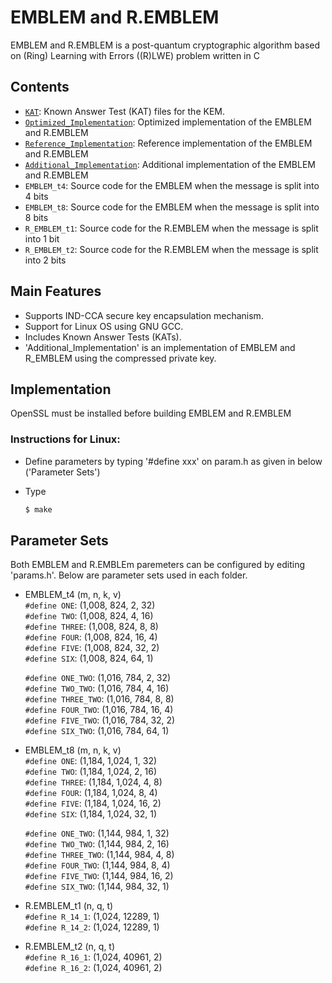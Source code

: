 # EMBLEM and R.EMBLEM




EMBLEM and R.EMBLEM is a post-quantum cryptographic algorithm based on (Ring) Learning with Errors ((R)LWE) problem written in C


## Contents

* [`KAT`](KAT/): Known Answer Test (KAT) files for the KEM.
* [`Optimized_Implementation`](Optimized_Implementation/): Optimized implementation of the EMBLEM and R.EMBLEM
* [`Reference_Implementation`](Reference_Implementation/): Reference implementation of the EMBLEM and R.EMBLEM
* [`Additional_Implementation`](Additional_Implementation/): Additional implementation of the EMBLEM and R.EMBLEM
* `EMBLEM_t4`: Source code for the EMBLEM when the message is split into 4 bits
* `EMBLEM_t8`: Source code for the EMBLEM when the message is split into 8 bits
* `R_EMBLEM_t1`: Source code for the R.EMBLEM when the message is split into 1 bit
* `R_EMBLEM_t2`: Source code for the R.EMBLEM when the message is split into 2 bits
 

## Main Features

- Supports IND-CCA secure key encapsulation mechanism.
- Support for Linux OS using GNU GCC.     
- Includes Known Answer Tests (KATs).
- 'Additional_Implementation' is an implementation of EMBLEM and R_EMBLEM using the compressed private key. 


## Implementation

OpenSSL must be installed before building EMBLEM and R.EMBLEM

### Instructions for Linux:

- Define parameters by typing '#define xxx' on param.h as given in below ('Parameter Sets')
- Type 

  ```sh
  $ make
  ```

## Parameter Sets
Both EMBLEM and R.EMBLEm paremeters can be configured by editing 'params.h'.
Below are parameter sets used in each folder.

* EMBLEM_t4 (m, n, k, v)  
  `#define ONE`: (1,008, 824, 2, 32)  
  `#define TWO`: (1,008, 824, 4, 16)  
  `#define THREE`: (1,008, 824, 8, 8)  
  `#define FOUR`: (1,008, 824, 16, 4)  
  `#define FIVE`: (1,008, 824, 32, 2)  
  `#define SIX`: (1,008, 824, 64, 1)  

  `#define ONE_TWO`: (1,016, 784, 2, 32)  
  `#define TWO_TWO`: (1,016, 784, 4, 16)  
  `#define THREE_TWO`: (1,016, 784, 8, 8)  
  `#define FOUR_TWO`: (1,016, 784, 16, 4)  
  `#define FIVE_TWO`: (1,016, 784, 32, 2)  
  `#define SIX_TWO`: (1,016, 784, 64, 1)  
  
* EMBLEM_t8 (m, n, k, v)  
  `#define ONE`: (1,184, 1,024, 1, 32)  
  `#define TWO`: (1,184, 1,024, 2, 16)  
  `#define THREE`: (1,184, 1,024, 4, 8)  
  `#define FOUR`: (1,184, 1,024, 8, 4)  
  `#define FIVE`: (1,184, 1,024, 16, 2)  
  `#define SIX`: (1,184, 1,024, 32, 1)  

  `#define ONE_TWO`: (1,144, 984, 1, 32)  
  `#define TWO_TWO`: (1,144, 984, 2, 16)  
  `#define THREE_TWO`: (1,144, 984, 4, 8)  
  `#define FOUR_TWO`: (1,144, 984, 8, 4)  
  `#define FIVE_TWO`: (1,144, 984, 16, 2)  
  `#define SIX_TWO`: (1,144, 984, 32, 1)  

* R.EMBLEM_t1 (n, q, t)  
  `#define R_14_1`: (1,024, 12289, 1)  
  `#define R_14_2`: (1,024, 12289, 1)  

* R.EMBLEM_t2 (n, q, t)  
  `#define R_16_1`: (1,024, 40961, 2)  
  `#define R_16_2`: (1,024, 40961, 2)  






